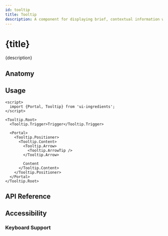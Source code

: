 ```yaml
---
id: tooltip
title: Tooltip
description: A component for displaying brief, contextual information when hovering over or focusing on an element.
---
```


# {title}

{description}

<demo>

## Anatomy

<anatomy>

## Usage

```svelte
<script>
  import {Portal, Tooltip} from 'ui-ingredients';
</script>

<Tooltip.Root>
  <Tooltip.Trigger>Trigger</Tooltip.Trigger>

  <Portal>
    <Tooltip.Positioner>
      <Tooltip.Content>
        <Tooltip.Arrow>
          <Tooltip.ArrowTip />
        </Tooltip.Arrow>

        Content
      </Tooltip.Content>
    </Tooltip.Positioner>
  </Portal>
</Tooltip.Root>
```

## API Reference

<api>

## Accessibility

### Keyboard Support

<keyboard-support>
